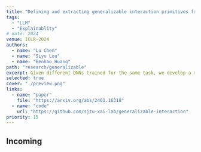 ```yaml
---
title: "Defining and extracting generalizable interaction primitives from DNNs"
tags:
  - "LLM"
  - "Explainablity"
# date: 2024
venue: ICLR-2024
authors:
  - name: "Lu Chen"
  - name: "Siyu Lou"
  - name: "Benhao Huang"
path: "research/generalizable"
excerpt: Given different DNNs trained for the same task, we develop a method to extract their shared interactions.
selected: true
cover: "./preview.png"
links:
  - name: "paper"
    file: "https://arxiv.org/abs/2401.16318"
  - name: "code"
    url: "https://github.com/sjtu-xai-lab/generalizable-interaction"
priority: 15
---
```


## Incoming

```

```
